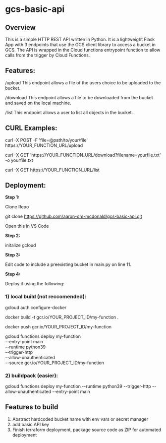 # gcs-basic-api

## Overview
This is a simple HTTP REST API written in Python. It is a lightweight Flask App with 3 endpoints that use the GCS client library to access a bucket in GCS. The API is wrapped in the Cloud functions entrypoint function to allow calls from the trigger by Cloud Functions. 

## Features:

/upload 
This endpoint allows a file of the users choice to be uploaded to the bucket.

/download
This endpoint allows a file to be downloaded from the bucket and saved on the local machine. 

/list
This endpoint allows a user to list all objects in the bucket. 




## CURL Examples:


curl -X POST -F 'file=@path/to/your/file' https://YOUR_FUNCTION_URL/upload

curl -X GET 'https://YOUR_FUNCTION_URL/download?filename=yourfile.txt' -o yourfile.txt

curl -X GET https://YOUR_FUNCTION_URL/list

## Deployment:

**Step 1:**

Clone Repo

git clone https://github.com/aaron-dm-mcdonald/gcs-basic-api.git


Open this in VS Code

**Step 2:**

initalize gcloud 

**Step 3:**

Edit code to include a preexisting bucket in main.py on line 11. 

**Step 4:**

Deploy it using the following:

### 1) local build (not reccomended):

gcloud auth configure-docker

docker build -t gcr.io/YOUR_PROJECT_ID/my-function .

docker push gcr.io/YOUR_PROJECT_ID/my-function

gcloud functions deploy my-function \
    --entry-point main \
    --runtime python39 \
    --trigger-http \
    --allow-unauthenticated \
    --source gcr.io/YOUR_PROJECT_ID/my-function


### 2) buildpack (easier):

gcloud functions deploy my-function --runtime python39 --trigger-http --allow-unauthenticated --entry-point main


## Features to build
1) Abstract hardcoded bucket name with env vars or secret manager 
2) add basic API key 
3) Finish terraform deployment, package source code as ZIP for automated deployment 
